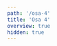 ```yaml
---
path: '/osa-4'
title: 'Osa 4'
overview: true
hidden: true
---
```


<pages-in-this-section></pages-in-this-section>

<exercises-in-this-section></exercises-in-this-section>
